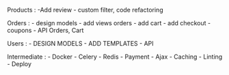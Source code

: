 Products :
    -Add review
    - custom filter, code refactoring

Orders :
    - design models
    - add views orders
    - add cart
    - add checkout
    - coupons 
    - API Orders, Cart

Users :
    - DESIGN MODELS
    - ADD TEMPLATES
    - API 

Intermediate :
    - Docker
    - Celery
    - Redis
    - Payment
    - Ajax
    - Caching
    - Linting
    - Deploy